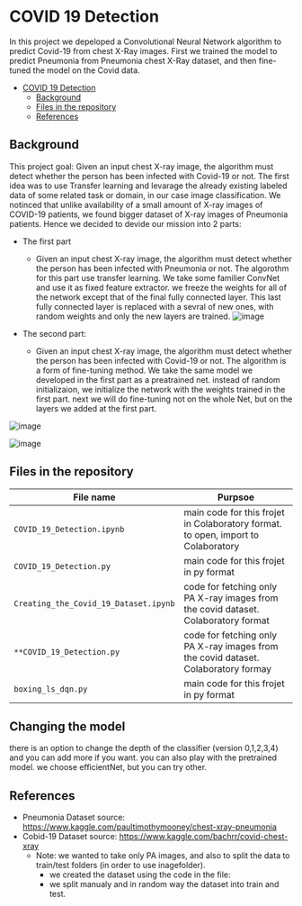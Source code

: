 # COVID 19 Detection
In this project we depeloped a  Convolutional Neural Network algorithm to predict Covid-19 from chest X-Ray images. First we trained the model to predict Pneumonia from Pneumonia chest X-Ray dataset, and then fine-tuned the model on the Covid data.


- [COVID 19 Detection](#COVID-19-Detection)
  * [Background](#background)
  * [Files in the repository](#files-in-the-repository)
  * [References](#references)

## Background
This project goal: Given an input chest X-ray image, the algorithm must detect whether the person has been infected with Covid-19 or not.
The first idea was to use Transfer learning and levarage the already existing labeled data of some related task or domain, in our case image classification.
We notinced that unlike availability of a small amount of X-ray images of COVID-19 patients, we found bigger dataset of X-ray images of Pneumonia patients.
Hence we decided to devide our mission into 2 parts:

* The first part 
  * Given an input chest X-ray image, the algorithm must detect whether the person has been infected with Pneumonia or not.
The algorothm for this part use transfer learning. We take some familier ConvNet and use it as fixed feature extractor. we freeze the weights for all of the network except that of the final fully connected layer. This last fully connected layer is replaced with a sevral of new ones, with random weights and only the new layers are trained.
 ![image](https://user-images.githubusercontent.com/65540180/124584015-6ce16380-de5c-11eb-9f02-09090e9a3b10.png)

* The second part: 
  * Given an input chest X-ray image, the algorithm must detect whether the person has been infected with Covid-19 or not.
The algorithm is a form of fine-tuning method. We take the same model we developed in the first part as a preatrained net. instead of random initializaion, we initialize the network with the weights trained in the first part. next we will do fine-tuning not on the whole Net, but on the layers we added at the first part.

![image](https://user-images.githubusercontent.com/65540180/124584038-75399e80-de5c-11eb-8098-cc37d4ca62c1.png)


![image](https://user-images.githubusercontent.com/65540180/124578077-8c758d80-de56-11eb-949d-7c68d9293f9e.png)

## Files in the repository


|File name         | Purpsoe |
|----------------------|------|
|`COVID_19_Detection.ipynb`| main code for this frojet in Colaboratory format. to open, import to Colaboratory|
|`COVID_19_Detection.py`| main code for this frojet in py format|
|`Creating_the_Covid_19_Dataset.ipynb`| code for fetching only PA X-ray images from the covid dataset. Colaboratory format|
|`**COVID_19_Detection.py`| code for fetching only PA X-ray images from the covid dataset. Colaboratory formay|
|`boxing_ls_dqn.py`| main code for this frojet in py format|




## Changing the model
there is an option to change the depth of the classifier (version 0,1,2,3,4) and you can add more if you want.
you can also play with the pretrained model. we choose efficientNet, but you can try other.


## References
* Pneumonia Dataset source: https://www.kaggle.com/paultimothymooney/chest-xray-pneumonia
* Cobid-19 Dataset source: https://www.kaggle.com/bachrr/covid-chest-xray
  * Note: we wanted to take only PA images, and also to split the data to train/test folders (in order to use inagefolder). 
    * we created the dataset using the code in the file: 
    * we split manualy and in random way the dataset into train and test.




